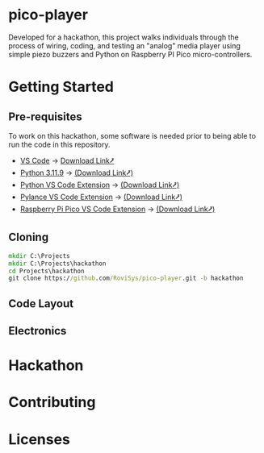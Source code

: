 # pico-player
Developed for a hackathon, this project walks individuals through the process of wiring, coding, and testing an "analog" media player using simple piezo buzzers and Python on Raspberry PI Pico micro-controllers.

# Getting Started

## Pre-requisites
To work on this hackathon, some software is needed prior to being able to run the code in this repository.

- [VS Code](https://code.visualstudio.com/) -> [Download Link⭷](https://code.visualstudio.com/docs/?dv=win64user)
- [Python 3.11.9](https://www.python.org/downloads/release/python-3119/) -> [(Download Link⭷)](https://www.python.org/ftp/python/3.11.9/python-3.11.9-amd64.exe)
- [Python VS Code Extension](https://marketplace.visualstudio.com/items?itemName=ms-python.python) -> [(Download Link⭷)](vscode:extension/ms-python.python)
- [Pylance VS Code Extension](https://marketplace.visualstudio.com/items?itemName=ms-python.vscode-pylance) -> [(Download Link⭷)](vscode:extension/ms-python.vscode-pylance)
- [Raspberry Pi Pico VS Code Extension](https://marketplace.visualstudio.com/items?itemName=raspberry-pi.raspberry-pi-pico) -> [(Download Link⭷)](vscode:extension/raspberry-pi.raspberry-pi-pico)

## Cloning

```cmd
mkdir C:\Projects
mkdir C:\Projects\hackathon
cd Projects\hackathon
git clone https://github.com/RoviSys/pico-player.git -b hackathon
```

## Code Layout

## Electronics

# Hackathon

# Contributing

# Licenses
